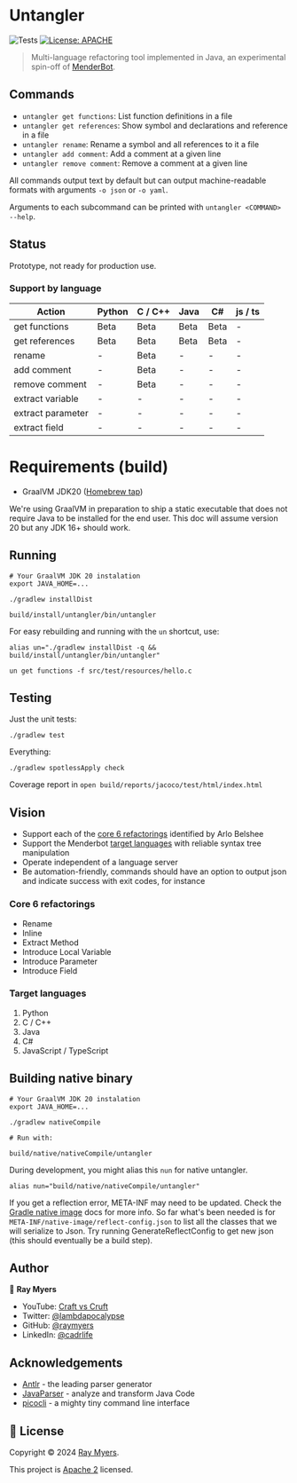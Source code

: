 # Untangler
![Tests](https://github.com/craftvscruft/untangler/actions/workflows/ci.yml/badge.svg?branch=main)
[![License: APACHE](https://img.shields.io/github/license/craftvscruft/untangler)](https://github.com/craftvscruft/untangler/blob/main/LICENSE)

> Multi-language refactoring tool implemented in Java, an experimental spin-off
of [MenderBot](https://github.com/craftvscruft/menderbot).

## Commands

* `untangler get functions`: List function definitions in a file
* `untangler get references`: Show symbol and declarations and reference in a file
* `untangler rename`: Rename a symbol and all references to it a file
* `untangler add comment`: Add a comment at a given line
* `untangler remove comment`: Remove a comment at a given line

All commands output text by default but can output machine-readable formats with arguments `-o json` or `-o yaml`.

Arguments to each subcommand can be printed with `untangler <COMMAND> --help`.


## Status

Prototype, not ready for production use.

### Support by language

| Action            | Python | C / C++ | Java | C#   | js / ts |
|-------------------|--------|---------|------|------|---------|
| get functions     | Beta   | Beta    | Beta | Beta | -       |
| get references    | Beta   | Beta    | Beta | Beta | -       |
| rename            | -      | Beta    | -    | -    | -       |
| add comment       | -      | Beta    | -    | -    | -       |
| remove comment    | -      | Beta    | -    | -    | -       |
| extract variable  | -      | -       | -    | -    | -       |
| extract parameter | -      | -       | -    | -    | -       |
| extract field     | -      | -       | -    | -    | -       |

# Requirements (build)

* GraalVM JDK20 ([Homebrew tap](https://github.com/graalvm/homebrew-tap))

We're using GraalVM in preparation to ship a static executable that does not require Java to be installed for the end
user. This doc will assume version 20 but any JDK 16+ should work.

## Running

```
# Your GraalVM JDK 20 instalation
export JAVA_HOME=...

./gradlew installDist

build/install/untangler/bin/untangler
```

For easy rebuilding and running with the `un` shortcut, use:

```
alias un="./gradlew installDist -q && build/install/untangler/bin/untangler"

un get functions -f src/test/resources/hello.c
```

## Testing

Just the unit tests:

```
./gradlew test
```

Everything:

```
./gradlew spotlessApply check
```

Coverage report in `open build/reports/jacoco/test/html/index.html`

## Vision

* Support each of the [core 6 refactorings](https://arlobelshee.com/the-core-6-refactorings) identified by Arlo Belshee
* Support the Menderbot [target languages](https://github.com/craftvscruft/menderbot/issues/5) with reliable syntax tree manipulation
* Operate independent of a language server
* Be automation-friendly,  commands should have an option to output json and indicate success with exit codes, for instance

### Core 6 refactorings

* Rename
* Inline
* Extract Method
* Introduce Local Variable
* Introduce Parameter
* Introduce Field

### Target languages

1. Python
2. C / C++
3. Java
4. C#
5. JavaScript / TypeScript

## Building native binary

```
# Your GraalVM JDK 20 instalation
export JAVA_HOME=...

./gradlew nativeCompile

# Run with:

build/native/nativeCompile/untangler
```

During development, you might alias this `nun` for native untangler.
```
alias nun="build/native/nativeCompile/untangler"
```

If you get a reflection error, META-INF may need to be updated.
Check the [Gradle native image](https://graalvm.github.io/native-build-tools/latest/gradle-plugin.html#agent-support) docs for more info.
So far what's been needed is for `META-INF/native-image/reflect-config.json` to list all the classes that we will serialize to Json.
Try running GenerateReflectConfig to get new json (this should eventually be a build step).

## Author

👤 **Ray Myers**

* YouTube: [Craft vs Cruft](https://www.youtube.com/channel/UC4nEbAo5xFsOZDk2v0RIGHA)
* Twitter: [@lambdapocalypse](https://twitter.com/lambdapocalypse)
* GitHub: [@raymyers](https://github.com/raymyers)
* LinkedIn: [@cadrlife](https://linkedin.com/in/cadrlife)

## Acknowledgements

* [Antlr](https://www.antlr.org/) - the leading parser generator
* [JavaParser](https://javaparser.org) - analyze and transform Java Code
* [picocli](https://picocli.info/) - a mighty tiny command line interface

## 📝 License

Copyright © 2024 [Ray Myers](https://github.com/raymyers).

This project is [Apache 2](https://www.apache.org/licenses/LICENSE-2.0) licensed.
